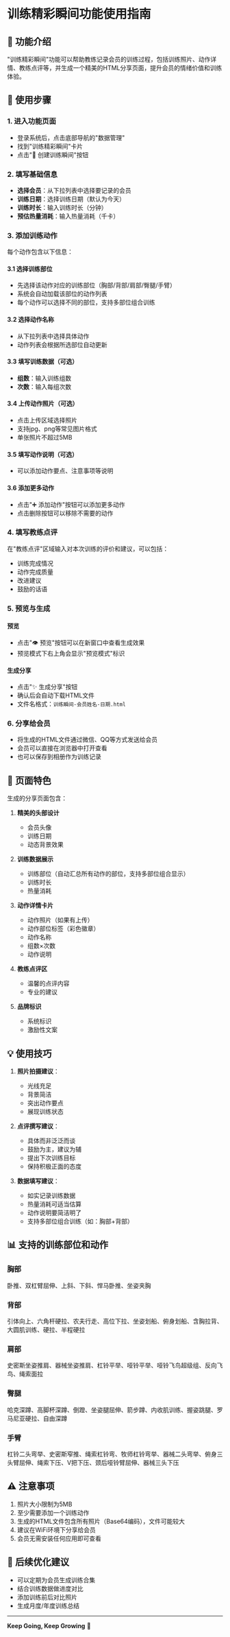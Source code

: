 # 训练精彩瞬间功能使用指南

## 🎯 功能介绍

"训练精彩瞬间"功能可以帮助教练记录会员的训练过程，包括训练照片、动作详情、教练点评等，并生成一个精美的HTML分享页面，提升会员的情绪价值和训练体验。

## 📱 使用步骤

### 1. 进入功能页面
- 登录系统后，点击底部导航的"数据管理"
- 找到"训练精彩瞬间"卡片
- 点击"📸 创建训练瞬间"按钮

### 2. 填写基础信息
- **选择会员**：从下拉列表中选择要记录的会员
- **训练日期**：选择训练日期（默认为今天）
- **训练时长**：输入训练时长（分钟）
- **预估热量消耗**：输入热量消耗（千卡）

### 3. 添加训练动作
每个动作包含以下信息：

#### 3.1 选择训练部位
- 先选择该动作对应的训练部位（胸部/背部/肩部/臀腿/手臂）
- 系统会自动加载该部位的动作列表
- 每个动作可以选择不同的部位，支持多部位组合训练

#### 3.2 选择动作名称
- 从下拉列表中选择具体动作
- 动作列表会根据所选部位自动更新

#### 3.3 填写训练数据（可选）
- **组数**：输入训练组数
- **次数**：输入每组次数

#### 3.4 上传动作照片（可选）
- 点击上传区域选择照片
- 支持jpg、png等常见图片格式
- 单张照片不超过5MB

#### 3.5 填写动作说明（可选）
- 可以添加动作要点、注意事项等说明

#### 3.6 添加更多动作
- 点击"➕ 添加动作"按钮可以添加更多动作
- 点击删除按钮可以移除不需要的动作

### 4. 填写教练点评
在"教练点评"区域输入对本次训练的评价和建议，可以包括：
- 训练完成情况
- 动作完成质量
- 改进建议
- 鼓励的话语

### 5. 预览与生成

#### 预览
- 点击"👁️ 预览"按钮可以在新窗口中查看生成效果
- 预览模式下右上角会显示"预览模式"标识

#### 生成分享
- 点击"✨ 生成分享"按钮
- 确认后会自动下载HTML文件
- 文件名格式：`训练瞬间-会员姓名-日期.html`

### 6. 分享给会员
- 将生成的HTML文件通过微信、QQ等方式发送给会员
- 会员可以直接在浏览器中打开查看
- 也可以保存到相册作为训练记录

## 🎨 页面特色

生成的分享页面包含：

1. **精美的头部设计**
   - 会员头像
   - 训练日期
   - 动态背景效果

2. **训练数据展示**
   - 训练部位（自动汇总所有动作的部位，支持多部位组合显示）
   - 训练时长
   - 热量消耗

3. **动作详情卡片**
   - 动作照片（如果有上传）
   - 动作部位标签（彩色徽章）
   - 动作名称
   - 组数×次数
   - 动作说明

4. **教练点评区**
   - 温馨的点评内容
   - 专业的建议

5. **品牌标识**
   - 系统标识
   - 激励性文案

## 💡 使用技巧

1. **照片拍摄建议**：
   - 光线充足
   - 背景简洁
   - 突出动作要点
   - 展现训练状态

2. **点评撰写建议**：
   - 具体而非泛泛而谈
   - 鼓励为主，建议为辅
   - 提出下次训练目标
   - 保持积极正面的态度

3. **数据填写建议**：
   - 如实记录训练数据
   - 热量消耗可适当估算
   - 动作说明要简洁明了
   - 支持多部位组合训练（如：胸部+背部）

## 📊 支持的训练部位和动作

### 胸部
卧推、双杠臂屈伸、上斜、下斜、悍马卧推、坐姿夹胸

### 背部
引体向上、六角杆硬拉、农夫行走、高位下拉、坐姿划船、俯身划船、含胸拉背、大圆肌训练、硬拉、半程硬拉

### 肩部
史密斯坐姿推肩、器械坐姿推肩、杠铃平举、哑铃平举、哑铃飞鸟超级组、反向飞鸟、绳索面拉

### 臀腿
哈克深蹲、高脚杯深蹲、倒蹬、坐姿腿屈伸、箭步蹲、内收肌训练、握姿跳腿、罗马尼亚硬拉、自由深蹲

### 手臂
杠铃二头弯举、史密斯窄推、绳索杠铃弯、牧师杠铃弯举、器械二头弯举、俯身三头臂屈伸、绳索下压、V把下压、颈后哑铃臂屈伸、器械三头下压

## ⚠️ 注意事项

1. 照片大小限制为5MB
2. 至少需要添加一个训练动作
3. 生成的HTML文件包含所有照片（Base64编码），文件可能较大
4. 建议在WiFi环境下分享给会员
5. 会员无需安装任何应用即可查看

## 🔄 后续优化建议

- 可以定期为会员生成训练合集
- 结合训练数据做进度对比
- 添加训练前后对比照片
- 生成月度/年度训练总结

---

**Keep Going, Keep Growing** 💪
